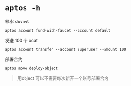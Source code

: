 # `aptos -h`


领水 devnet

`aptos account fund-with-faucet --account default`

发送 100 个 ocat

`aptos account transfer --account superuser --amount 100`

部署合约

`aptos move deploy-object`

> 用object 可以不需要每次新开一个账号部署合约
